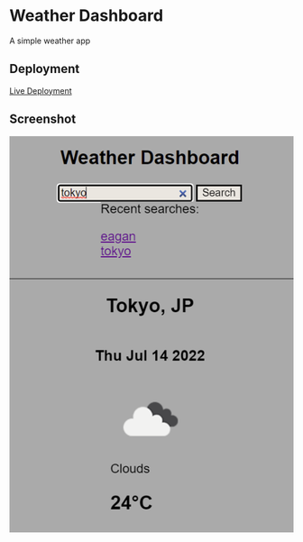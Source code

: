 # Weather Dashboard
A simple weather app

## Deployment
[Live Deployment](https://snowlune.github.io/weather-dashboard/)

## Screenshot
![weather dashboard](./assets/images/screenshot.png)
